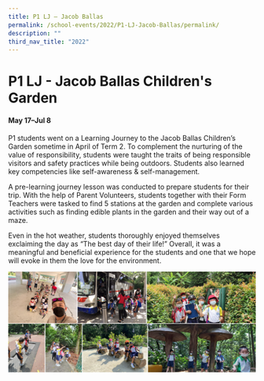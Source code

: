 ```yaml
---
title: P1 LJ – Jacob Ballas
permalink: /school-events/2022/P1-LJ-Jacob-Ballas/permalink/
description: ""
third_nav_title: "2022"
---
```

# P1 LJ - Jacob Ballas Children's Garden

#### May 17–Jul 8

P1 students went on a Learning Journey to the Jacob Ballas Children’s Garden sometime in April of Term 2. To complement the nurturing of the value of responsibility, students were taught the traits of being responsible visitors and safety practices while being outdoors. Students also learned key competencies like self-awareness & self-management. 

A pre-learning journey lesson was conducted to prepare students for their trip. With the help of Parent Volunteers, students together with their Form Teachers were tasked to find 5 stations at the garden and complete various activities such as finding edible plants in the garden and their way out of a maze. 

Even in the hot weather, students thoroughly enjoyed themselves exclaiming the day as “The best day of their life!” Overall, it was a meaningful and beneficial experience for the students and one that we hope will evoke in them the love for the environment.

![](/images/JacobBallas.png)